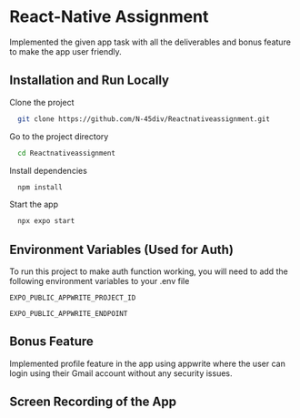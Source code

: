 
# React-Native Assignment

Implemented the given app task with all the deliverables and bonus feature to make the app user friendly.


## Installation and Run Locally

Clone the project

```bash
  git clone https://github.com/N-45div/Reactnativeassignment.git
```

Go to the project directory

```bash
  cd Reactnativeassignment
```

Install dependencies

```bash
  npm install
```

Start the app

```bash
  npx expo start
```

## Environment Variables (Used for Auth)

To run this project to make auth function working, you will need to add the following environment variables to your .env file

`EXPO_PUBLIC_APPWRITE_PROJECT_ID`

`EXPO_PUBLIC_APPWRITE_ENDPOINT`


## Bonus Feature

Implemented profile feature in the app using appwrite where the user can login using their Gmail account without any security issues.

## Screen Recording of the App



